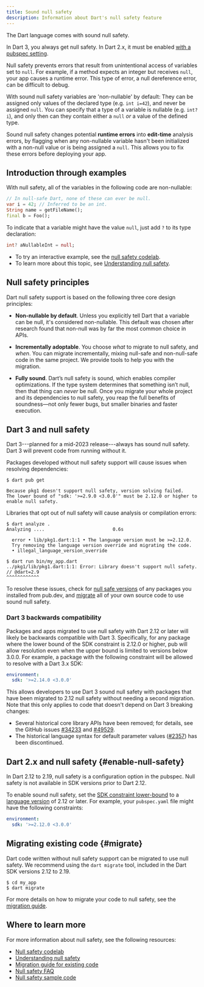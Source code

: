```yaml
---
title: Sound null safety
description: Information about Dart's null safety feature
---
```


The Dart language comes with sound null safety. 

In Dart 3, you always get null safety. In Dart 2.x,
it must be enabled [with a pubspec setting](#enable-null-safety).

Null safety prevents errors that result from unintentional access
of variables set to `null`.
For example, if a method expects an integer but receives `null`,
your app causes a runtime error. This type of error, a null dereference error,
can be difficult to debug.

With sound null safety variables are 'non-nullable' by default:
They can be assigned only values of the declared type
(e.g. `int i=42`), and never be assigned `null`.
You can specify that a type of a variable is nullable
(e.g. `int? i`),
and only then can they contain either a `null` *or*
a value of the defined type.

Sound null safety changes potential **runtime errors**
into **edit-time** analysis errors, by flagging when
any non-nullable variable hasn't been initialized with a 
non-null value or is being assigned a `null`.
This allows you to fix these errors before deploying your app.


## Introduction through examples

With null safety,
all of the variables in the following code are non-nullable:

```dart
// In null-safe Dart, none of these can ever be null.
var i = 42; // Inferred to be an int.
String name = getFileName();
final b = Foo();
```

<a id="creating-variables"></a>
To indicate that a variable might have the value `null`,
just add `?` to its type declaration:

```dart
int? aNullableInt = null;
```

- To try an interactive example,
  see the [null safety codelab][Null safety codelab].
- To learn more about this topic, see
  [Understanding null safety](/null-safety/understanding-null-safety).


## Null safety principles

Dart null safety support is based on the following three core design principles:

* **Non-nullable by default**. Unless you explicitly tell Dart that a variable
   can be null, it's considered non-nullable. This default was chosen
   after research found that non-null was by far the most common choice in APIs.

* **Incrementally adoptable**. You choose _what_ to migrate to null safety, and _when_.
  You can migrate incrementally, mixing null-safe and
  non-null-safe code in the same project. We provide tools to help you
  with the migration.

* **Fully sound**. Dart’s null safety is sound, which enables compiler optimizations.
  If the type system determines that something isn’t null, then that thing can _never_ be
  null. Once you migrate your whole project
  and its dependencies to null safety, 
  you reap the full benefits of soundness—not only 
  fewer bugs, but smaller binaries and faster execution.


## Dart 3 and null safety

Dart 3---planned for a mid-2023 release---always has sound null safety.
Dart 3 will prevent code from running without it.

Packages developed without null safety support will cause issues
when resolving dependencies:

```terminal
$ dart pub get

Because pkg1 doesn't support null safety, version solving failed.
The lower bound of "sdk: '>=2.9.0 <3.0.0'" must be 2.12.0 or higher to enable null safety.
```

Libraries that opt out of null safety will cause analysis or compilation
errors:

```terminal
$ dart analyze .
Analyzing ....                         0.6s

  error • lib/pkg1.dart:1:1 • The language version must be >=2.12.0. 
  Try removing the language version override and migrating the code.
  • illegal_language_version_override
```

```terminal
$ dart run bin/my_app.dart
../pkg1/lib/pkg1.dart:1:1: Error: Library doesn't support null safety.
// @dart=2.9
^^^^^^^^^^^^
```

To resolve these issues, check for 
[null safe versions](/null-safety/migration-guide#check-dependency-status)
of any packages you installed from pub.dev, and [migrate](#migrate) all
of your own source code to use sound null safety.

### Dart 3 backwards compatibility

Packages and apps migrated to use null safety with Dart 2.12 or later will
likely be backwards compatible with Dart 3. Specifically, for any package where
the lower bound of the SDK constraint is 2.12.0 or higher, pub will allow
resolution even when the upper bound is limited to versions below 3.0.0. For
example, a package with the following constraint will be allowed to resolve with
a Dart 3.x SDK:

```yaml
environment:
  sdk: '>=2.14.0 <3.0.0'
```

This allows developers to use Dart 3 sound null safety with packages that have
been migrated to 2.12 null safety without needing a second migration.
Note that this only applies to code that
doesn't depend on Dart 3 breaking changes:

* Several historical core library APIs have been removed; for details,
  see the GitHub issues [#34233][] and [#49529][].
* The historical language syntax for default parameter values
  ([#2357][]) has been discontinued.


## Dart 2.x and null safety {#enable-null-safety}

In Dart 2.12 to 2.19, null safety is a configuration option in the pubspec. Null
safety is not available in SDK versions prior to Dart 2.12.

<a id="constraints"></a>
To enable sound null safety, set the
[SDK constraint lower-bound](/tools/pub/pubspec#sdk-constraints)
to a [language version][] of 2.12 or later.
For example, your `pubspec.yaml` file might have the following constraints:

```yaml
environment:
  sdk: '>=2.12.0 <3.0.0'
```

[language version]: /guides/language/evolution#language-versioning

## Migrating existing code {#migrate}

Dart code written without null safety support can be migrated to use null
safety. We recommend using the `dart migrate` tool, included in the Dart SDK
versions 2.12 to 2.19.

```terminal
$ cd my_app
$ dart migrate
```

For more details on how to migrate your code to null safety,
see the [migration guide][].


## Where to learn more

For more information about null safety, see the following resources:

* [Null safety codelab][]
* [Understanding null safety][]
* [Migration guide for existing code][migration guide]
* [Null safety FAQ][]
* [Null safety sample code][calculate_lix]

[calculate_lix]: https://github.com/dart-lang/samples/tree/master/null_safety/calculate_lix
[migration guide]: /null-safety/migration-guide
[Null safety FAQ]: /null-safety/faq
[Null safety codelab]: /codelabs/null-safety
[Understanding null safety]: /null-safety/understanding-null-safety
[#34233]: https://github.com/dart-lang/sdk/issues/34233
[#49529]: https://github.com/dart-lang/sdk/issues/49529
[#2357]: https://github.com/dart-lang/language/issues/2357


